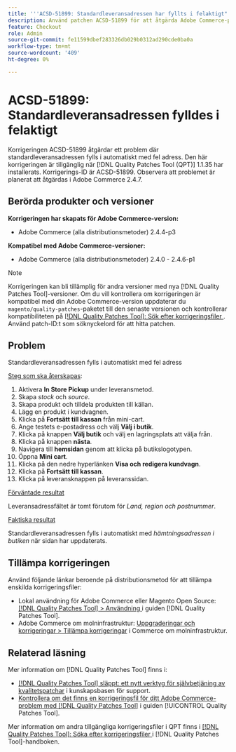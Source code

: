 ```yaml
---
title: '''ACSD-51899: Standardleveransadressen har fyllts i felaktigt"'
description: Använd patchen ACSD-51899 för att åtgärda Adobe Commerce-problemet där standardleveransadressen fylls i automatiskt med fel adress.
feature: Checkout
role: Admin
source-git-commit: fe11599dbef283326db029b0312ad290cde0ba0a
workflow-type: tm+mt
source-wordcount: '409'
ht-degree: 0%

---
```


# ACSD-51899: Standardleveransadressen fylldes i felaktigt

Korrigeringen ACSD-51899 åtgärdar ett problem där standardleveransadressen fylls i automatiskt med fel adress. Den här korrigeringen är tillgänglig när [!DNL Quality Patches Tool (QPT)] 1.1.35 har installerats. Korrigerings-ID är ACSD-51899. Observera att problemet är planerat att åtgärdas i Adobe Commerce 2.4.7.

## Berörda produkter och versioner

**Korrigeringen har skapats för Adobe Commerce-version:**

* Adobe Commerce (alla distributionsmetoder) 2.4.4-p3

**Kompatibel med Adobe Commerce-versioner:**

* Adobe Commerce (alla distributionsmetoder) 2.4.0 - 2.4.6-p1

>[!NOTE]
>
>Korrigeringen kan bli tillämplig för andra versioner med nya [!DNL Quality Patches Tool]-versioner. Om du vill kontrollera om korrigeringen är kompatibel med din Adobe Commerce-version uppdaterar du `magento/quality-patches`-paketet till den senaste versionen och kontrollerar kompatibiliteten på [[!DNL Quality Patches Tool]: Sök efter korrigeringsfiler ](https://experienceleague.adobe.com/tools/commerce-quality-patches/index.html). Använd patch-ID:t som söknyckelord för att hitta patchen.

## Problem

Standardleveransadressen fylls i automatiskt med fel adress

<u>Steg som ska återskapas</u>:

1. Aktivera **In Store Pickup** under leveransmetod.
1. Skapa *stock* och *source*.
1. Skapa produkt och tilldela produkten till källan.
1. Lägg en produkt i kundvagnen.
1. Klicka på **Fortsätt till kassan** från mini-cart.
1. Ange testets e-postadress och välj **Välj i butik**.
1. Klicka på knappen **Välj butik** och välj en lagringsplats att välja från.
1. Klicka på knappen **nästa**.
1. Navigera till **hemsidan** genom att klicka på butikslogotypen.
1. Öppna **Mini cart**.
1. Klicka på den nedre hyperlänken **Visa och redigera kundvagn**.
1. Klicka på **Fortsätt till kassan**.
1. Klicka på leveransknappen på leveranssidan.

<u>Förväntade resultat</u>

Leveransadressfältet är tomt förutom för *Land, region och postnummer*.

<u>Faktiska resultat</u>

Standardleveransadressen fylls i automatiskt med *hämtningsadressen i butiken* när sidan har uppdaterats.

## Tillämpa korrigeringen

Använd följande länkar beroende på distributionsmetod för att tillämpa enskilda korrigeringsfiler:

* Lokal användning för Adobe Commerce eller Magento Open Source: [[!DNL Quality Patches Tool] > Användning ](/help/tools/quality-patches-tool/usage.md) i guiden [!DNL Quality Patches Tool].
* Adobe Commerce om molninfrastruktur: [Uppgraderingar och korrigeringar > Tillämpa korrigeringar](https://experienceleague.adobe.com/docs/commerce-cloud-service/user-guide/develop/upgrade/apply-patches.html) i Commerce om molninfrastruktur.

## Relaterad läsning

Mer information om [!DNL Quality Patches Tool] finns i:

* [[!DNL Quality Patches Tool] släppt: ett nytt verktyg för självbetjäning av kvalitetspatchar](https://experienceleague.adobe.com/en/docs/commerce-knowledge-base/kb/announcements/commerce-announcements/magento-quality-patches-released-new-tool-to-self-serve-quality-patches) i kunskapsbasen för support.
* [Kontrollera om det finns en korrigeringsfil för ditt Adobe Commerce-problem med  [!DNL Quality Patches Tool]](/help/tools/quality-patches-tool/patches-available-in-qpt/check-patch-for-magento-issue-with-magento-quality-patches.md) i guiden [!UICONTROL Quality Patches Tool].


Mer information om andra tillgängliga korrigeringsfiler i QPT finns i [[!DNL Quality Patches Tool]: Söka efter korrigeringsfiler ](https://experienceleague.adobe.com/tools/commerce-quality-patches/index.html) i [!DNL Quality Patches Tool]-handboken.

